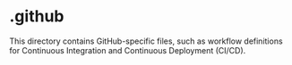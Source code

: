 # .github

This directory contains GitHub-specific files, such as workflow definitions for Continuous Integration and Continuous Deployment (CI/CD).
